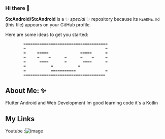 ### Hi there 👋


**StcAndroid/StcAndroid** is a ✨ _special_ ✨ repository because its `README.md` (this file) appears on your GitHub profile.

Here are some ideas to get you started:

            =====================================                              
            =                                   =
            =     =====              =====      =
            =     =    =      =      =    =     =
            =      ====       =       ====      =
            =           =           =
            =           ===========             =                     
            ====================================



 
 ## About Me: ✨
Flutter Android and Web Development Im good learning code it`s a Kotlin
## My Links 

Youtube :![image](https://user-images.githubusercontent.com/103598601/168713997-6ee0a5ed-2556-416c-8f7a-009e1ce60f38.png)
